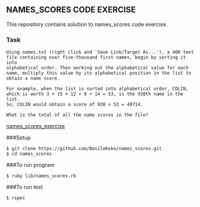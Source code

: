 ## NAMES_SCORES CODE EXERCISE

This repository contains solution to names_scores code exercise.

### Task
```
Using names.txt (right click and 'Save Link/Target As...'), a 46K text
file containing over five-thousand first names, begin by sorting it into
alphabetical order. Then working out the alphabetical value for each
name, multiply this value by its alphabetical position in the list to
obtain a name score.

For example, when the list is sorted into alphabetical order, COLIN,
which is worth 3 + 15 + 12 + 9 + 14 = 53, is the 938th name in the list.
So, COLIN would obtain a score of 938 × 53 = 49714.

What is the total of all the name scores in the file?
```
[names_scores_exercise](https://projecteuler.net/problem=22)

###Setup
```
$ git clone https://github.com/BasileKoko/names_scores.git
$ cd names_scores
```
###To run program
```
$ ruby lib/names_scores.rb
```
###To run test

```
$ rspec
```
